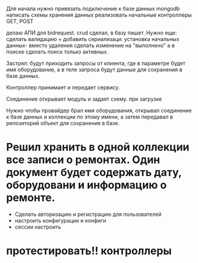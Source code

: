 Для начала нужно привязать подключение к базе данных mongodb
написать схемы хранения данных
реализовать начальные контроллеры GET, POST


делаю АПИ для bidrequest. crud сделал, в базу пишет. Нужно еще:
сделать валидацию + добавить сериализаци: установка начальных данных-
вместо удаления сделать изменение на "выполнено" а в поиске сделать поиск только активных.

Застрял:
будут приходить запросы от клиента, где в параметре будет имя оборудование, а в теле запроса будут данные для сохранения в базе данных.

Контроллер принимает и передает сервису.

Соединение открывает модуль и задает схему. при загрузке

Нужно чтобы провайдер брал имя оборудования, открывал соединение к базе данных и коллекции по этому имени, а затем передавал в репозиторий объект для сохранения в базе.

# Решил хранить в одной коллекции все записи о ремонтах. Один документ будет содержать дату, оборудовани и информацию о ремонте.

* Сделать авторизацию и регистрацию для пользователей
* настроить конфигурации и конфиги
* сессии настроить

# протестировать!! контроллеры

